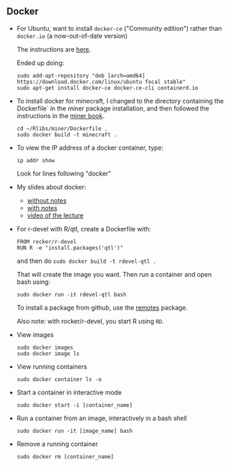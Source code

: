 ## Docker

- For Ubuntu, want to install `docker-ce` ("Community edition") rather
  than `docker.io` (a now-out-of-date version)

  The instructions are [here](https://docs.docker.com/install/linux/docker-ce/ubuntu/).

  Ended up doing:

  ```
  sudo add-apt-repository "deb [arch=amd64] https://download.docker.com/linux/ubuntu focal stable"
  sudo apt-get install docker-ce docker-ce-cli containerd.io
  ```

- To install docker for minecraft, I changed to the directory
  containing the Dockerfile` in the miner package installation, and then
  followed the instructions in the [miner
  book](https://ropenscilabs.github.io/miner_book/installation-and-configuration.html#docker).

  ```
  cd ~/Rlibs/miner/Dockerfile .
  sudo docker build -t minecraft .
  ```

- To view the IP address of a docker container, type:

  ```
  ip addr show
  ```

  Look for lines following "docker"

- My slides about docker:
  - [without notes](https://kbroman.org/AdvData/26_containers.pdf)
  - [with notes](https://kbroman.org/AdvData/26_containers_notes.pdf)
  - [video of the lecture](https://us-lti.bbcollab.com/recording/0fc7d7a1d7ac472084798e61c43e4a63)

- For r-devel with R/qtl, create a Dockerfile with:

  ```
  FROM rocker/r-devel
  RUN R -e "install.packages('qtl')"
  ```

  and then do `sudo docker build -t rdevel-qtl .`

  That will create the image you want. Then run a container and open
  bash using:

  ```shell
  sudo docker run -it rdevel-qtl bash
  ```

  To install a package from github, use the
  [remotes](https://remotes.r-lib.org) package.

  Also note: with rocker/r-devel, you start R using `RD`.

- View images

  ```
  sudo docker images
  sudo docker image ls
  ```

- View running containers

  ```
  sudo docker container ls -a
  ```

- Start a container in interactive mode

  ```
  sudo docker start -i [container_name]
  ```

- Run a container from an image, interactively in a bash shell

  ```
  sudo docker run -it [image_name] bash
  ```

- Remove a running container

  ```
  sudo docker rm [container_name]
  ```
